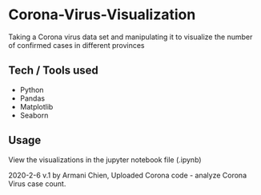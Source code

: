 # Corona-Virus-Visualization
Taking a Corona virus data set and manipulating it to visualize the number of confirmed cases in different provinces

## Tech / Tools used

* Python
* Pandas
* Matplotlib
* Seaborn

## Usage

View the visualizations in the jupyter notebook file (.ipynb)


2020-2-6 v.1 by Armani Chien, Uploaded Corona code - analyze Corona Virus case count.

